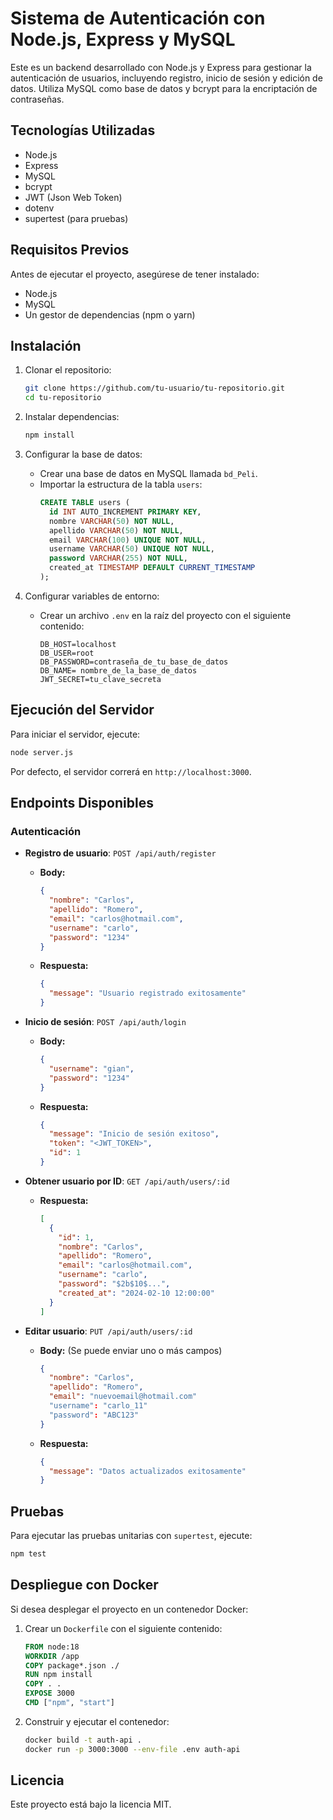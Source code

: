 # Sistema de Autenticación con Node.js, Express y MySQL

Este es un backend desarrollado con Node.js y Express para gestionar la autenticación de usuarios, incluyendo registro, inicio de sesión y edición de datos. Utiliza MySQL como base de datos y bcrypt para la encriptación de contraseñas.

## Tecnologías Utilizadas
- Node.js
- Express
- MySQL
- bcrypt
- JWT (Json Web Token)
- dotenv
- supertest (para pruebas)

## Requisitos Previos
Antes de ejecutar el proyecto, asegúrese de tener instalado:
- Node.js
- MySQL
- Un gestor de dependencias (npm o yarn)

## Instalación
1. Clonar el repositorio:
   ```sh
   git clone https://github.com/tu-usuario/tu-repositorio.git
   cd tu-repositorio
   ```

2. Instalar dependencias:
   ```sh
   npm install
   ```

3. Configurar la base de datos:
   - Crear una base de datos en MySQL llamada `bd_Peli`.
   - Importar la estructura de la tabla `users`:
     ```sql
     CREATE TABLE users (
       id INT AUTO_INCREMENT PRIMARY KEY,
       nombre VARCHAR(50) NOT NULL,
       apellido VARCHAR(50) NOT NULL,
       email VARCHAR(100) UNIQUE NOT NULL,
       username VARCHAR(50) UNIQUE NOT NULL,
       password VARCHAR(255) NOT NULL,
       created_at TIMESTAMP DEFAULT CURRENT_TIMESTAMP
     );
     ```

4. Configurar variables de entorno:
   - Crear un archivo `.env` en la raíz del proyecto con el siguiente contenido:
     ```env
     DB_HOST=localhost
     DB_USER=root
     DB_PASSWORD=contraseña_de_tu_base_de_datos
     DB_NAME= nombre_de_la_base_de_datos
     JWT_SECRET=tu_clave_secreta
     ```

## Ejecución del Servidor
Para iniciar el servidor, ejecute:
```sh
node server.js
```
Por defecto, el servidor correrá en `http://localhost:3000`.

## Endpoints Disponibles
### Autenticación
- **Registro de usuario**: `POST /api/auth/register`
  - **Body:**
    ```json
    {
      "nombre": "Carlos",
      "apellido": "Romero",
      "email": "carlos@hotmail.com",
      "username": "carlo",
      "password": "1234"
    }
    ```
  - **Respuesta:**
    ```json
    {
      "message": "Usuario registrado exitosamente"
    }
    ```

- **Inicio de sesión**: `POST /api/auth/login`
  - **Body:**
    ```json
    {
      "username": "gian",
      "password": "1234"
    }
    ```
  - **Respuesta:**
    ```json
    {
      "message": "Inicio de sesión exitoso",
      "token": "<JWT_TOKEN>",
      "id": 1
    }
    ```

- **Obtener usuario por ID**: `GET /api/auth/users/:id`
  - **Respuesta:**
    ```json
    [
      {
        "id": 1,
        "nombre": "Carlos",
        "apellido": "Romero",
        "email": "carlos@hotmail.com",
        "username": "carlo",
        "password": "$2b$10$...",
        "created_at": "2024-02-10 12:00:00"
      }
    ]
    ```

- **Editar usuario**: `PUT /api/auth/users/:id`
  - **Body:** (Se puede enviar uno o más campos)
    ```json
    {
      "nombre": "Carlos",
      "apellido": "Romero",
      "email": "nuevoemail@hotmail.com"
      "username": "carlo_11"
      "password": "ABC123"
    }
    ```
  - **Respuesta:**
    ```json
    {
      "message": "Datos actualizados exitosamente"
    }
    ```

## Pruebas
Para ejecutar las pruebas unitarias con `supertest`, ejecute:
```sh
npm test
```

## Despliegue con Docker
Si desea desplegar el proyecto en un contenedor Docker:
1. Crear un `Dockerfile` con el siguiente contenido:
   ```dockerfile
   FROM node:18
   WORKDIR /app
   COPY package*.json ./
   RUN npm install
   COPY . .
   EXPOSE 3000
   CMD ["npm", "start"]
   ```
2. Construir y ejecutar el contenedor:
   ```sh
   docker build -t auth-api .
   docker run -p 3000:3000 --env-file .env auth-api
   ```
## Licencia
Este proyecto está bajo la licencia MIT.

